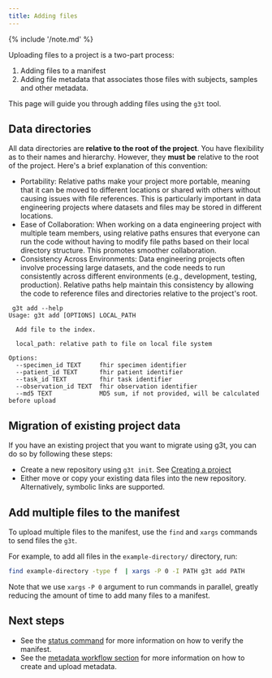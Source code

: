 ```yaml
---
title: Adding files
---
```


{% include '/note.md' %}

Uploading files to a project is a two-part process:

1. Adding files to a manifest
2. Adding file metadata that associates those files with subjects, samples and other metadata.

This page will guide you through adding files using the `g3t` tool. 

## Data directories

All data directories are **relative to the root of the project**. You have flexibility as to their names and hierarchy. However, they __must be__ relative to the root of the project. Here's a brief explanation of this convention:

* Portability: Relative paths make your project more portable, meaning that it can be moved to different locations or shared with others without causing issues with file references. This is particularly important in data engineering projects where datasets and files may be stored in different locations.
* Ease of Collaboration: When working on a data engineering project with multiple team members, using relative paths ensures that everyone can run the code without having to modify file paths based on their local directory structure. This promotes smoother collaboration.
* Consistency Across Environments: Data engineering projects often involve processing large datasets, and the code needs to run consistently across different environments (e.g., development, testing, production). Relative paths help maintain this consistency by allowing the code to reference files and directories relative to the project's root.

```
 g3t add --help
Usage: g3t add [OPTIONS] LOCAL_PATH

  Add file to the index.

  local_path: relative path to file on local file system

Options:
  --specimen_id TEXT     fhir specimen identifier
  --patient_id TEXT      fhir patient identifier
  --task_id TEXT         fhir task identifier
  --observation_id TEXT  fhir observation identifier
  --md5 TEXT             MD5 sum, if not provided, will be calculated before upload
```

## Migration of existing project data

If you have an existing project that you want to migrate using g3t, you can do so by following these steps:

* Create a new repository using `g3t init`. See [Creating a project](creating-project.md)
* Either move or copy your existing data files into the new repository.  Alternatively, symbolic links are supported.


## Add multiple files to the manifest

To upload multiple files to the manifest, use the `find` and `xargs` commands to send files the `g3t`. 

For example, to add all files in the `example-directory/` directory, run:

```sh
find example-directory -type f  | xargs -P 0 -I PATH g3t add PATH
```

Note that we use `xargs` `-P 0` argument to run commands in parallel, greatly reducing the amount of time to add many files to a manifest.

## Next steps


* See the  <a href="/workflows/status/">status command</a> for more information on how to verify the manifest.
* See the  <a href="/workflows/metadata/">metadata workflow section</a> for more information on how to create and upload metadata.

